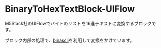 # BinaryToHexTextBlock-UIFlow
M5Stack社のUIFlowでバイトのリストを16進テキストに変換するブロックです。

ブロック内部の処理で、[binascii](https://docs.python.org/ja/3/library/binascii.html)を利用して変換をかけています。
